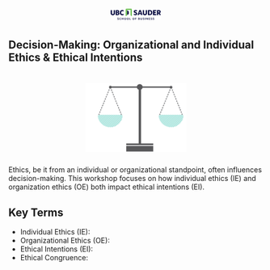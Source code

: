 <h1 align="center">
<img float="center" src="/images/img/Sauder.png" width=100 />
<h2>Decision-Making: Organizational and Individual Ethics & Ethical Intentions
</h2>
</h1>

#

<h1 align="center">
<img float="center" src="/images/img/Ethics.png" width=200 />
</h1>

Ethics, be it from an individual or organizational standpoint, often influences decision-making. This workshop focuses on how individual ethics (IE) and organization ethics (OE) both impact ethical intentions (EI).

## Key Terms
* Individual Ethics (IE):
* Organizational Ethics (OE):
* Ethical Intentions (EI):
* Ethical Congruence:
